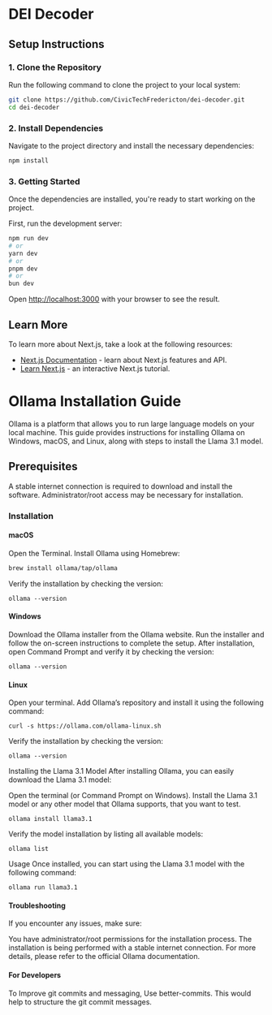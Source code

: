 # DEI Decoder

## Setup Instructions

### 1. Clone the Repository  
Run the following command to clone the project to your local system:  
```sh
git clone https://github.com/CivicTechFredericton/dei-decoder.git
cd dei-decoder
```

### 2. Install Dependencies  
Navigate to the project directory and install the necessary dependencies:  
```sh
npm install
```

### 3. Getting Started  
Once the dependencies are installed, you're ready to start working on the project.



First, run the development server:

```bash
npm run dev
# or
yarn dev
# or
pnpm dev
# or
bun dev
```

Open [http://localhost:3000](http://localhost:3000) with your browser to see the result.

## Learn More

To learn more about Next.js, take a look at the following resources:

- [Next.js Documentation](https://nextjs.org/docs) - learn about Next.js features and API.
- [Learn Next.js](https://nextjs.org/learn) - an interactive Next.js tutorial.

# Ollama Installation Guide
Ollama is a platform that allows you to run large language models on your local machine. This guide provides instructions for installing Ollama on Windows, macOS, and Linux, along with steps to install the Llama 3.1 model.

## Prerequisites
A stable internet connection is required to download and install the software.
Administrator/root access may be necessary for installation.
### Installation
#### macOS
Open the Terminal.
Install Ollama using Homebrew:
```bash
brew install ollama/tap/ollama

```
Verify the installation by checking the version:
```
ollama --version
```
#### Windows
Download the Ollama installer from the Ollama website.
Run the installer and follow the on-screen instructions to complete the setup.
After installation, open Command Prompt and verify it by checking the version:

```
ollama --version
```
#### Linux
Open your terminal.
Add Ollama’s repository and install it using the following command:
```
curl -s https://ollama.com/ollama-linux.sh 
```

Verify the installation by checking the version:

```
ollama --version
```
Installing the Llama 3.1 Model
After installing Ollama, you can easily download the Llama 3.1 model:

Open the terminal (or Command Prompt on Windows).
Install the Llama 3.1 model or any other model that Ollama supports, that you want to test.

```
ollama install llama3.1
```
Verify the model installation by listing all available models:

```
ollama list
```

Usage
Once installed, you can start using the Llama 3.1 model with the following command:

```
ollama run llama3.1
```
#### Troubleshooting
If you encounter any issues, make sure:

You have administrator/root permissions for the installation process.
The installation is being performed with a stable internet connection.
For more details, please refer to the official Ollama documentation.

#### For Developers
To Improve git commits and messaging, Use better-commits.
This would help to structure the git commit messages. 
